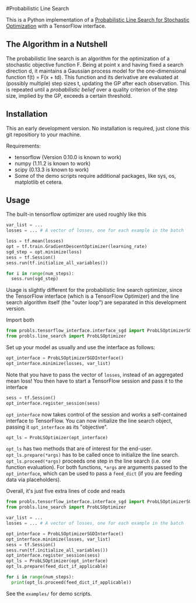 #Probabilistic Line Search

This is a Python implementation of a [Probabilistic Line Search for Stochastic
Optimization][1] with a TensorFlow interface.

## The Algorithm in a Nutshell
The probabilistic line search is an algorithm for the optimization of a
stochastic objective function F. Being at point x and having fixed a search
direction d, it maintains a Gaussian process model for the one-dimensional
function f(t) = F(x + td). This function and its derivative are evaluated at
(possibly multiple) step sizes t, updating the GP after each observation. This
is repeated until a _probabilistic belief_ over a quality criterion of the step
size, implied by the GP, exceeds a certain threshold.

## Installation

This an early development version. No installation is required, just clone this
git repositiory to your machine.

Requirements:
- tensorflow (Version 0.10.0 is known to work)
- numpy (1.11.2 is known to work)
- scipy (0.13.3 is known to work)
- Some of the demo scripts require additional packages, like sys, os, matplotlib
  et cetera.

## Usage

The built-in tensorflow optimizer are used roughly like this

```python
var_list = ...
losses = ... # A vector of losses, one for each example in the batch

loss = tf.mean(losses)
opt = tf.train.GradientDescentOptimizer(learning_rate)
sgd_step = opt.minimize(loss)
sess = tf.Session()
sess.run(tf.initialize_all_variables())

for i in range(num_steps):
  sess.run(sgd_step)
```

Usage is slightly different for the probabilistic line search optimizer, since
the TensorFlow interface (which is a TensorFlow Optimizer) and the line search
algorithm itself (the "outer loop") are separated in this development version.

Import both

```python
from probls.tensorflow_interface.interface_sgd import ProbLSOptimizerSGDInterface
from probls.line_search import ProbLSOptimizer
```

Set up your model as usually and use the interface as follows:

```python
opt_interface = ProbLSOptimizerSGDInterface()
opt_interface.minimize(losses, var_list)
```

Note that you have to pass the vector of ``losses``, instead of an aggregated
mean loss! You then have to start a TensorFlow session and pass it to the
interface

```python
sess = tf.Session()
opt_interface.register_session(sess)
```

``opt_interface`` now takes control of the session and works a self-contained
interface to TensorFlow. You can now initialize the line search object, passing
it ``opt_interface`` as its "objective".

```python
opt_ls = ProbLSOptimizer(opt_interface)
```

``opt_ls`` has two methods that are of interest for the end-user.
``opt_ls.prepare(*args)`` has to be called once to initialize the line search.
``opt_ls.proceed(*args)`` proceeds one step in the line search (i.e. one
function evaluation). For both functions, ``*args`` are arguments passed to the
``opt_interface``, which can be used to pass a ``feed_dict`` (if you are feeding
data via placeholders).

Overall, it's just five extra lines of code and reads

```python
from probls.tensorflow_interface.interface_sgd import ProbLSOptimizerSGDInterface
from probls.line_search import ProbLSOptimizer

var_list = ...
losses = ... # A vector of losses, one for each example in the batch

opt_interface = ProbLSOptimizerSGDInterface()
opt_interface.minimize(losses, var_list)
sess = tf.Session()
sess.run(tf.initialize_all_variables())
opt_interface.register_session(sess)
opt_ls = ProbLSOptimizer(opt_interface)
opt_ls.prepare(feed_dict_if_applicable)

for i in range(num_steps):
  print(opt_ls.proceed(feed_dict_if_applicable))
```

See the ``examples/`` for demo scripts.



[1]: https://arxiv.org/abs/1502.02846
